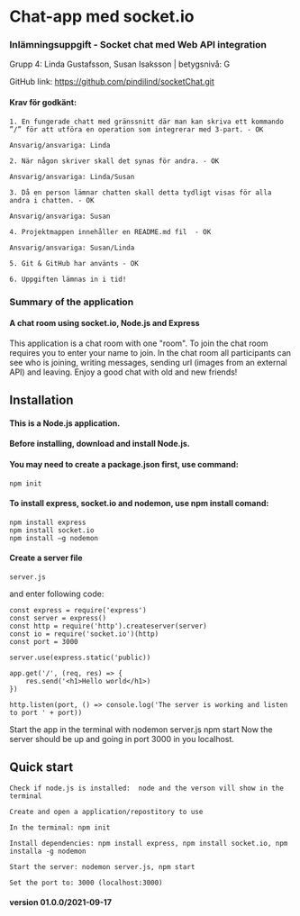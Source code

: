 # Chat-app med socket.io
### Inlämningsuppgift - Socket chat med Web API integration

Grupp 4: Linda Gustafsson, Susan Isaksson | betygsnivå: G 

GitHub link: https://github.com/pindilind/socketChat.git

#### Krav för godkänt: 

    1. En fungerade chatt med gränssnitt där man kan skriva ett kommando ”/” för att utföra en operation som integrerar med 3-part. - OK

    Ansvarig/ansvariga: Linda 

    2. När någon skriver skall det synas för andra. - OK

    Ansvarig/ansvariga: Linda/Susan

    3. Då en person lämnar chatten skall detta tydligt visas för alla andra i chatten. - OK

    Ansvarig/ansvariga: Susan 

    4. Projektmappen innehåller en README.md fil  - OK

    Ansvarig/ansvariga: Susan/Linda

    5. Git & GitHub har använts - OK 

    6. Uppgiften lämnas in i tid! 

### Summary of the application

#### A chat room using socket.io, Node.js and Express

This application is a chat room with one "room". To join the chat room requires you to enter your name to join. In the chat room all participants can see who is joining, writing messages, sending url (images from an external API) and leaving. 
Enjoy a good chat with old and new friends!

## Installation 

#### This is a Node.js application. 
#### Before installing, download and install Node.js. 
#### You may need to create a package.json first, use command:
    npm init 
#### To install express, socket.io and nodemon, use npm install comand: 
    npm install express 
    npm install socket.io
    npm install –g nodemon 

#### Create a server file
    server.js

and enter following code:

    const express = require('express')
    const server = express()
    const http = require('http').createserver(server)
    const io = require('socket.io')(http)
    const port = 3000

    server.use(express.static('public))

    app.get('/', (req, res) => {
        res.send('<h1>Hello world</h1>)
    })

    http.listen(port, () => console.log('The server is working and listen to port ' + port))

Start the app in the terminal with 
    nodemon server.js 
    npm start
Now the server should be up and going in port 3000 in you localhost.
   

## Quick start 

    Check if node.js is installed:  node and the verson vill show in the terminal 

    Create and open a application/repostitory to use 

    In the terminal: npm init

    Install dependencies: npm install express, npm install socket.io, npm installa -g nodemon

    Start the server: nodemon server.js, npm start 

    Set the port to: 3000 (localhost:3000) 

#### version 01.0.0/2021-09-17